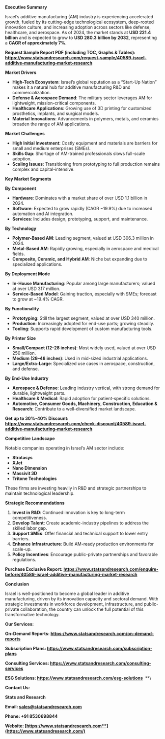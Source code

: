 ﻿**Executive Summary**

Israel’s additive manufacturing (AM) industry is experiencing accelerated growth, fueled by its cutting-edge technological ecosystem, deep-rooted innovation culture, and increasing adoption across sectors like defense, healthcare, and aerospace. As of 2024, the market stands at **USD 221.4 billion** and is expected to grow to **USD 280.3 billion by 2032**, representing a **CAGR of approximately 7%**.

**Request Sample Report PDF (including TOC, Graphs & Tables): <https://www.statsandresearch.com/request-sample/40589-israel-additive-manufacturing-market-research>**

**Market Drivers**

- **High-Tech Ecosystem**: Israel’s global reputation as a “Start-Up Nation” makes it a natural hub for additive manufacturing R&D and commercialization.
- **Defense & Aerospace Demand**: The military sector leverages AM for lightweight, mission-critical components.
- **Healthcare Applications**: Growing use of 3D printing for customized prosthetics, implants, and surgical models.
- **Material Innovations**: Advancements in polymers, metals, and ceramics broaden the range of AM applications.

**Market Challenges**

- **High Initial Investment**: Costly equipment and materials are barriers for small and medium enterprises (SMEs).
- **Skills Gap**: Shortage of AM-trained professionals slows full-scale adoption.
- **Scaling Issues**: Transitioning from prototyping to full production remains complex and capital-intensive.

**Key Market Segments**

**By Component**

- **Hardware**: Dominates with a market share of over USD 1.1 billion in 2024.
- **Software**: Expected to grow rapidly (CAGR ~19.9%) due to increased automation and AI integration.
- **Services**: Includes design, prototyping, support, and maintenance.

**By Technology**

- **Polymer-Based AM**: Leading segment, valued at USD 306.3 million in 2024.
- **Metal-Based AM**: Rapidly growing, especially in aerospace and medical fields.
- **Composite, Ceramic, and Hybrid AM**: Niche but expanding due to specialized applications.

**By Deployment Mode**

- **In-House Manufacturing**: Popular among large manufacturers; valued at over USD 317 million.
- **Service-Based Model**: Gaining traction, especially with SMEs; forecast to grow at ~19.4% CAGR.

**By Functionality**

- **Prototyping**: Still the largest segment, valued at over USD 340 million.
- **Production**: Increasingly adopted for end-use parts; growing steadily.
- **Tooling**: Supports rapid development of custom manufacturing tools.

**By Printer Size**

- **Small/Compact (12–28 inches)**: Most widely used, valued at over USD 250 million.
- **Medium (28–48 inches)**: Used in mid-sized industrial applications.
- **Large/Extra-Large**: Specialized use cases in aerospace, construction, and defense.

**By End-Use Industry**

- **Aerospace & Defense**: Leading industry vertical, with strong demand for durable, lightweight parts.
- **Healthcare & Medical**: Rapid adoption for patient-specific solutions.
- **Automotive, Consumer Goods, Machinery, Construction, Education & Research**: Contribute to a well-diversified market landscape.

**Get up to 30%-40% Discount: <https://www.statsandresearch.com/check-discount/40589-israel-additive-manufacturing-market-research>**

**Competitive Landscape**

Notable companies operating in Israel’s AM sector include:

- **Stratasys**
- **XJet**
- **Nano Dimension**
- **Massivit 3D**
- **Tritone Technologies**

These firms are investing heavily in R&D and strategic partnerships to maintain technological leadership.

**Strategic Recommendations**

1. **Invest in R&D**: Continued innovation is key to long-term competitiveness.
1. **Develop Talent**: Create academic-industry pipelines to address the skilled labor gap.
1. **Support SMEs**: Offer financial and technical support to lower entry barriers.
1. **Enhance Infrastructure**: Build AM-ready production environments for scale-up.
1. **Policy Incentives**: Encourage public-private partnerships and favorable regulations.

**Purchase Exclusive Report: <https://www.statsandresearch.com/enquire-before/40589-israel-additive-manufacturing-market-research>**

**Conclusion**

Israel is well-positioned to become a global leader in additive manufacturing, driven by its innovation capacity and sectoral demand. With strategic investments in workforce development, infrastructure, and public-private collaboration, the country can unlock the full potential of this transformative technology.

**Our Services:** 

**On-Demand Reports: <https://www.statsandresearch.com/on-demand-reports>** 

**Subscription Plans: <https://www.statsandresearch.com/subscription-plans>** 

**Consulting Services: <https://www.statsandresearch.com/consulting-services>** 

**ESG Solutions: <https://www.statsandresearch.com/esg-solutions>** 
**\


**Contact Us:** 

**Stats and Research** 

**Email: <sales@statsandresearch.com>** 

**Phone: +91 8530698844** 

**Website: [https://www.statsandresearch.com**](https://www.statsandresearch.com/)**

